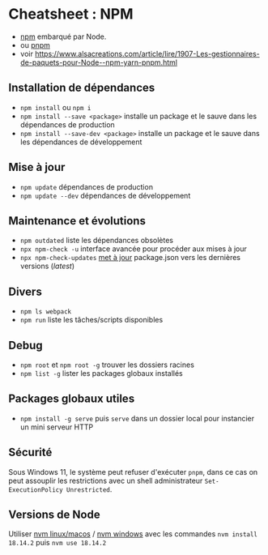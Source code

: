 # Cheatsheet : NPM

* [npm](https://www.npmjs.com/) embarqué par Node.
* ou [pnpm](https://pnpm.io/)
* voir <https://www.alsacreations.com/article/lire/1907-Les-gestionnaires-de-paquets-pour-Node--npm-yarn-pnpm.html>

## Installation de dépendances

* `npm install` ou `npm i`
* `npm install --save <package>` installe un package et le sauve dans les dépendances de production
* `npm install --save-dev <package>` installe un package et le sauve dans les dépendances de développement

## Mise à jour

* `npm update` dépendances de production
* `npm update --dev` dépendances de développement

## Maintenance et évolutions

* `npm outdated` liste les dépendances obsolètes
* `npx npm-check -u` interface avancée pour procéder aux mises à jour
* `npx npm-check-updates` [met à jour](https://www.npmjs.com/package/npm-check-updates) package.json vers les dernières versions (_latest_)

## Divers

* `npm ls webpack`
* `npm run` liste les tâches/scripts disponibles

## Debug

* `npm root` et `npm root -g` trouver les dossiers racines
* `npm list -g` lister les packages globaux installés

## Packages globaux utiles

* `npm install -g serve` puis `serve` dans un dossier local pour instancier un mini serveur HTTP

## Sécurité

Sous Windows 11, le système peut refuser d'exécuter `pnpm`, dans ce cas on peut assouplir les restrictions avec un shell administrateur `Set-ExecutionPolicy Unrestricted`.

## Versions de Node

Utiliser [nvm linux/macos](https://github.com/nvm-sh/nvm) / [nvm windows](https://github.com/coreybutler/nvm-windows) avec les commandes `nvm install 18.14.2` puis `nvm use 18.14.2`
